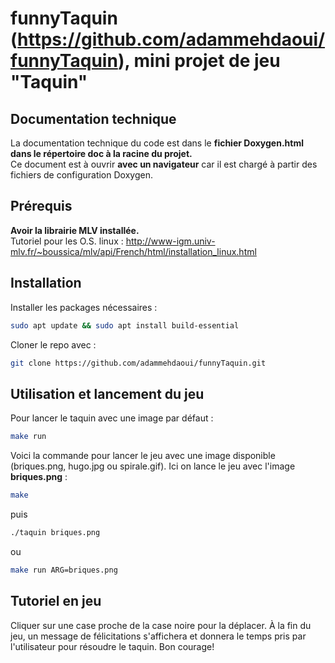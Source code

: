 # funnyTaquin (https://github.com/adammehdaoui/funnyTaquin), mini projet de jeu "Taquin"

## Documentation technique

La documentation technique du code est dans le **fichier Doxygen.html dans le répertoire doc à la racine du projet.**
<br>
Ce document est à ouvrir **avec un navigateur** car il est chargé à partir des fichiers de configuration Doxygen.

## Prérequis

**Avoir la librairie MLV installée.**
<br>
Tutoriel pour les O.S. linux : http://www-igm.univ-mlv.fr/~boussica/mlv/api/French/html/installation_linux.html

## Installation

Installer les packages nécessaires :
```sh 
sudo apt update && sudo apt install build-essential
```

Cloner le repo avec : 
```sh 
git clone https://github.com/adammehdaoui/funnyTaquin.git
```

## Utilisation et lancement du jeu

Pour lancer le taquin avec une image par défaut :

```sh
make run
```

Voici la commande pour lancer le jeu avec une image disponible (briques.png, hugo.jpg ou spirale.gif). Ici on lance le jeu avec l'image **briques.png** :

```sh
make
```
puis
```sh
./taquin briques.png
```

ou

```sh
make run ARG=briques.png
```

## Tutoriel en jeu

Cliquer sur une case proche de la case noire pour la déplacer.
À la fin du jeu, un message de félicitations s'affichera
et donnera le temps pris par l'utilisateur pour résoudre le taquin.
Bon courage!